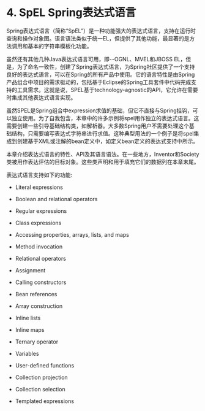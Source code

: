 # 4. SpEL Spring表达式语言

Spring表达式语言（简称“SpEL”）是一种功能强大的表达式语言，支持在运行时查询和操作对象图。语言语法类似于统一EL，但提供了其他功能，最显著的是方法调用和基本的字符串模板化功能。

虽然还有其他几种Java表达式语言可用，即--OGNL、MVEL和JBOSS EL，但是，为了命名一致性，创建了Spring表达式语言，为Spring社区提供了一个支持良好的表达式语言，可以在Spring的所有产品中使用。它的语言特性是由Spring产品组合中项目的需求驱动的，包括基于Eclipse的Spring工具套件中代码完成支持的工具需求。这就是说，SPEL基于technology-agnostic的API，它允许在需要时集成其他表达式语言实现。

虽然SPEL是Spring组合中expression求值的基础，但它不直接与Spring挂钩，可以独立使用。为了自我包含，本章中的许多示例将spel用作独立的表达式语言。这需要创建一些引导基础结构类，如解析器。大多数Spring用户不需要处理这个基础结构，只需要编写表达式字符串进行求值。这种典型用法的一个例子是将spel集成到创建基于XML或注解的bean定义中，如定义bean定义的表达式支持中所示。

本章介绍表达式语言的特性、API及其语言语法。在一些地方，Inventor和Society类被用作表达评估的目标对象。这些类声明和用于填充它们的数据列在本章末尾。

表达式语言支持如下的功能:

* Literal expressions

* Boolean and relational operators

* Regular expressions

* Class expressions

* Accessing properties, arrays, lists, and maps

* Method invocation

* Relational operators

* Assignment

* Calling constructors

* Bean references

* Array construction

* Inline lists

* Inline maps

* Ternary operator

* Variables

* User-defined functions

* Collection projection

* Collection selection

* Templated expressions
